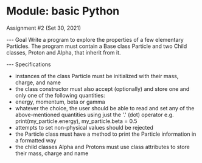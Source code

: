 # Module: basic Python
Assignment #2 (Set 30, 2021)

--- Goal
Write a program to explore the properties of a few elementary Particles.
The program must contain a Base class Particle and two Child classes, Proton and Alpha, that inherit from it.

--- Specifications
- instances of the class Particle must be initialized with their mass, charge, and name
- the class constructor must also accept (optionally) and store one and only one of the following quantities: 
- energy, momentum, beta or gamma
- whatever the choice, the user should be able to read and set any of the
  above-mentioned quantities using just the '.' (dot) operator e.g.
  print(my_particle.energy), my_particle.beta = 0.5
- attempts to set non-physical values should be rejected
- the Particle class must have a method to print the Particle information in
  a formatted way
- the child classes Alpha and Protons must use class attributes to store their mass, charge and name

